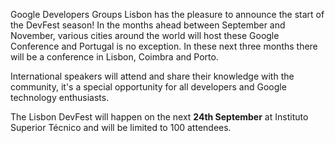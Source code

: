 Google Developers Groups Lisbon has the pleasure to announce the start of the DevFest season!
In the months ahead between September and November, various cities around the world will host these Google Conference and Portugal is no exception. In these next three months there will be a conference in Lisbon, Coimbra and Porto.

International speakers will attend and share their knowledge with the community, it's a special opportunity for all developers and Google technology enthusiasts.

The Lisbon DevFest will happen on the next **24th September** at Instituto Superior Técnico and will be limited to 100 attendees.
